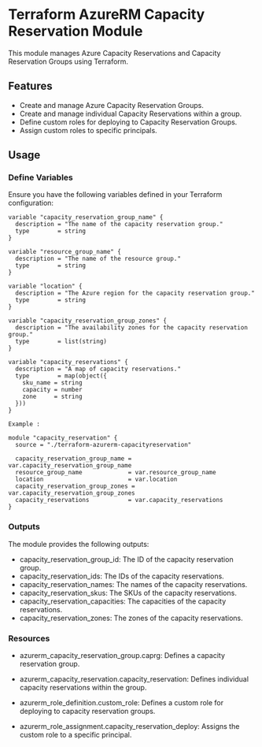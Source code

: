 # Terraform AzureRM Capacity Reservation Module

This module manages Azure Capacity Reservations and Capacity Reservation Groups using Terraform.

## Features

- Create and manage Azure Capacity Reservation Groups.
- Create and manage individual Capacity Reservations within a group.
- Define custom roles for deploying to Capacity Reservation Groups.
- Assign custom roles to specific principals.

## Usage

### Define Variables

Ensure you have the following variables defined in your Terraform configuration:

```hcl
variable "capacity_reservation_group_name" {
  description = "The name of the capacity reservation group."
  type        = string
}

variable "resource_group_name" {
  description = "The name of the resource group."
  type        = string
}

variable "location" {
  description = "The Azure region for the capacity reservation group."
  type        = string
}

variable "capacity_reservation_group_zones" {
  description = "The availability zones for the capacity reservation group."
  type        = list(string)
}

variable "capacity_reservations" {
  description = "A map of capacity reservations."
  type        = map(object({
    sku_name = string
    capacity = number
    zone     = string
  }))
}

Example :

module "capacity_reservation" {
  source = "./terraform-azurerm-capacityreservation"

  capacity_reservation_group_name = var.capacity_reservation_group_name
  resource_group_name             = var.resource_group_name
  location                        = var.location
  capacity_reservation_group_zones = var.capacity_reservation_group_zones
  capacity_reservations           = var.capacity_reservations
}
```

### Outputs
The module provides the following outputs:

- capacity_reservation_group_id: The ID of the capacity reservation group.
- capacity_reservation_ids: The IDs of the capacity reservations.
- capacity_reservation_names: The names of the capacity reservations.
- capacity_reservation_skus: The SKUs of the capacity reservations.
- capacity_reservation_capacities: The capacities of the capacity reservations.
- capacity_reservation_zones: The zones of the capacity reservations.

### Resources

- azurerm_capacity_reservation_group.caprg: Defines a capacity reservation group.

- azurerm_capacity_reservation.capacity_reservation: Defines individual capacity reservations within the group.

- azurerm_role_definition.custom_role: Defines a custom role for deploying to capacity reservation groups.

- azurerm_role_assignment.capacity_reservation_deploy: Assigns the custom role to a specific principal.
